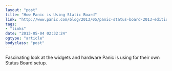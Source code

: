 ```yaml
---
layout: "post"
title: "How Panic is Using Static Board"
link: "http://www.panic.com/blog/2013/05/panic-status-board-2013-edition/"
tags: 
- "links"
date: "2013-05-04 02:32:24"
ogtype: "article"
bodyclass: "post"
---
```


Fascinating look at the widgets and hardware Panic is using for their own Status Board setup.